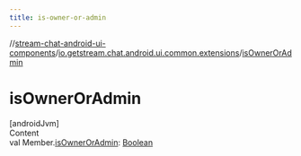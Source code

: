 ```yaml
---
title: is-owner-or-admin
---
```

//[stream-chat-android-ui-components](../../index.md)/[io.getstream.chat.android.ui.common.extensions](index.md)/[isOwnerOrAdmin](isOwnerOrAdmin.md)



# isOwnerOrAdmin  
[androidJvm]  
Content  
val Member.[isOwnerOrAdmin](isOwnerOrAdmin.md): [Boolean](https://kotlinlang.org/api/latest/jvm/stdlib/kotlin/-boolean/index.html)  



